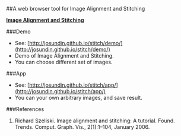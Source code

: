 ##A web browser tool for Image Alignment and Stitching

[**Image Alignment and Stitching**](http://josundin.github.io/stitch/) 

###Demo
- See: [http://josundin.github.io/stitch/demo/](http://josundin.github.io/stitch/demo/)
- Demo of Image Alignment and Stitching.
- You can choose different set of images.

###App
- See: [http://josundin.github.io/stitch/app/](http://josundin.github.io/stitch/app/)
- You can your own arbitrary images, and save result.

###References
1. Richard Szeliski. Image alignment and stitching: A tutorial. Found. Trends. Comput. Graph. Vis., 2(1):1–104, January 2006.
